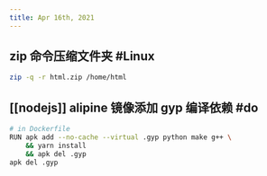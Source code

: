 ```yaml
---
title: Apr 16th, 2021
---
```


## zip 命令压缩文件夹 #Linux
```bash
zip -q -r html.zip /home/html
```
## [[nodejs]] alipine 镜像添加 gyp 编译依赖 #do
```bash
# in Dockerfile
RUN apk add --no-cache --virtual .gyp python make g++ \
    && yarn install
    && apk del .gyp
apk del .gyp
```
##
